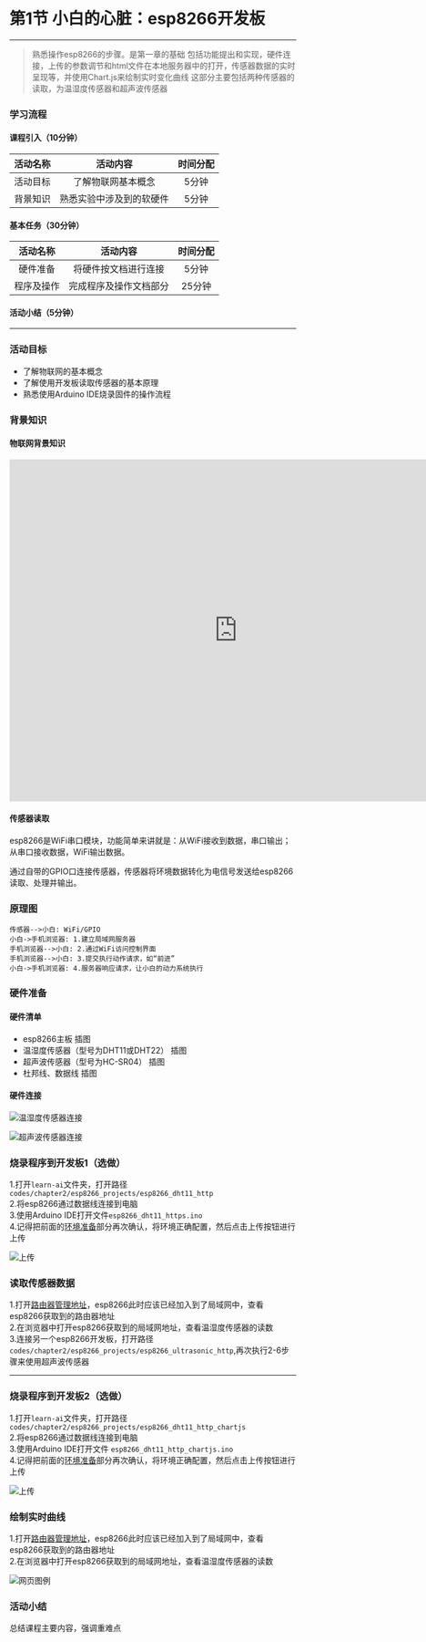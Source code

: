 # 第1节 小白的心脏：esp8266开发板

---

>熟悉操作esp8266的步骤。是第一章的基础
包括功能提出和实现，硬件连接，上传的参数调节和html文件在本地服务器中的打开，传感器数据的实时呈现等，并使用Chart.js来绘制实时变化曲线
这部分主要包括两种传感器的读取，为温湿度传感器和超声波传感器

### 学习流程

#### 课程引入（10分钟）

活动名称 | 活动内容 | 时间分配
:-: | :-: | :-:
活动目标| 了解物联网基本概念 | 5分钟
背景知识 | 熟悉实验中涉及到的软硬件 | 5分钟

#### 基本任务（30分钟）

活动名称 | 活动内容 | 时间分配
:-: | :-: | :-:
硬件准备 | 将硬件按文档进行连接 | 5分钟
程序及操作 | 完成程序及操作文档部分 | 25分钟

#### 活动小结（5分钟）

---

### 活动目标

- 了解物联网的基本概念
- 了解使用开发板读取传感器的基本原理
- 熟悉使用Arduino IDE烧录固件的操作流程

### 背景知识

#### 物联网背景知识

<center><iframe src="https://player.bilibili.com/player.html?aid=46814591&cid=82000363&page=1" width="800" height="600" scrolling="no" border="0" frameborder="no" framespacing="0" allowfullscreen="true"> </iframe></center>

#### 传感器读取

esp8266是WiFi串口模块，功能简单来讲就是：从WiFi接收到数据，串口输出；从串口接收数据，WiFi输出数据。

通过自带的GPIO口连接传感器，传感器将环境数据转化为电信号发送给esp8266读取、处理并输出。

### 原理图

``` sequence
传感器-->小白: WiFi/GPIO
小白->手机浏览器: 1.建立局域网服务器
手机浏览器-->小白: 2.通过WiFi访问控制界面
手机浏览器-->小白: 3.提交执行动作请求，如“前进”
小白->手机浏览器: 4.服务器响应请求，让小白的动力系统执行
```

### 硬件准备

#### 硬件清单

- esp8266主板
插图
- 温湿度传感器（型号为DHT11或DHT22）
插图
- 超声波传感器（型号为HC-SR04）
插图
- 杜邦线、数据线
插图

#### 硬件连接

![温湿度传感器连接](https://md.hass.live/Xnip2019-05-05_11-52-46.png?imageView2/0/interlace/1/q/46|imageslim)

![超声波传感器连接](https://md.hass.live/Xnip2019-05-05_12-02-00.png?imageView2/0/interlace/1/q/46|imageslim)

### 烧录程序到开发板1（选做）

1.打开`learn-ai`文件夹，打开路径`codes/chapter2/esp8266_projects/esp8266_dht11_http`  
2.将esp8266通过数据线连接到电脑  
3.使用Arduino IDE打开文件`esp8266_dht11_https.ino`  
4.记得把前面的[环境准备](#setup-2)部分再次确认，将环境正确配置，然后点击上传按钮进行上传  

![上传](https://md.hass.live/niji/2019-05-08-Xnip2019-05-08_10-15-02.png?imageView2/0/interlace/1/q/46|imageslim)

### 读取传感器数据

1.打开[路由器管理地址](http://192.168.123.1)，esp8266此时应该已经加入到了局域网中，查看esp8266获取到的路由器地址  
2.在浏览器中打开esp8266获取到的局域网地址，查看温湿度传感器的读数  
3.连接另一个esp8266开发板，打开路径`codes/chapter2/esp8266_projects/esp8266_ultrasonic_http`,再次执行2-6步骤来使用超声波传感器  

---

### 烧录程序到开发板2（选做）

1.打开`learn-ai`文件夹，打开路径`codes/chapter2/esp8266_projects/esp8266_dht11_http_chartjs`  
2.将esp8266通过数据线连接到电脑  
3.使用Arduino IDE打开文件 `esp8266_dht11_http_chartjs.ino`  
4.记得把前面的[环境准备](#setup-2)部分再次确认，将环境正确配置，然后点击上传按钮进行上传  

![上传](https://md.hass.live/niji/2019-05-08-Xnip2019-05-08_10-15-02.png?imageView2/0/interlace/1/q/46|imageslim)

### 绘制实时曲线

1.打开[路由器管理地址](http://192.168.123.1)，esp8266此时应该已经加入到了局域网中，查看esp8266获取到的路由器地址  
2.在浏览器中打开esp8266获取到的局域网地址，查看温湿度传感器的读数  

![网页图例](https://md.hass.live/niji/2019-05-08-Xnip2019-05-08_10-13-13.png?imageView2/0/interlace/1/q/46|imageslim)

### 活动小结

总结课程主要内容，强调重难点
